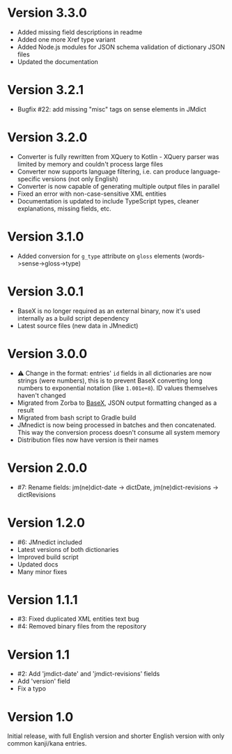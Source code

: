 # Version 3.3.0

- Added missing field descriptions in readme
- Added one more Xref type variant
- Added Node.js modules for JSON schema validation of dictionary JSON files
- Updated the documentation

# Version 3.2.1

- Bugfix #22: add missing "misc" tags on sense elements in JMdict

# Version 3.2.0

- Converter is fully rewritten from XQuery to Kotlin - XQuery parser was limited by memory and couldn't process large files
- Converter now supports language filtering, i.e. can produce language-specific versions (not only English)
- Converter is now capable of generating multiple output files in parallel
- Fixed an error with non-case-sensitive XML entities
- Documentation is updated to include TypeScript types, cleaner explanations, missing fields, etc.

# Version 3.1.0

- Added conversion for `g_type` attribute on `gloss` elements (words->sense->gloss->type)

# Version 3.0.1

- BaseX is no longer required as an external binary, now it's used internally as a build script dependency
- Latest source files (new data in JMnedict)

# Version 3.0.0

- :warning: Change in the format: entries' `id` fields in all dictionaries are now strings (were numbers), this is to prevent BaseX converting long numbers to exponential notation (like `1.001e+8`). ID values themselves haven't changed
- Migrated from Zorba to [BaseX](http://basex.org/), JSON output formatting changed as a result
- Migrated from bash script to Gradle build
- JMnedict is now being processed in batches and then concatenated. This way the conversion process doesn't consume all system memory
- Distribution files now have version is their names

# Version 2.0.0

- #7: Rename fields: jm(ne)dict-date -> dictDate, jm(ne)dict-revisions -> dictRevisions

# Version 1.2.0

- #6: JMnedict included
- Latest versions of both dictionaries
- Improved build script
- Updated docs
- Many minor fixes

# Version 1.1.1

- #3: Fixed duplicated XML entities text bug
- #4: Removed binary files from the repository

# Version 1.1

- #2: Add 'jmdict-date' and 'jmdict-revisions' fields
- Add 'version' field
- Fix a typo

# Version 1.0

Initial release, with full English version and shorter English version with only common kanji/kana entries.
